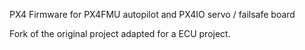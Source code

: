 PX4 Firmware for PX4FMU autopilot and PX4IO servo / failsafe board

Fork of the original project adapted for a ECU project.